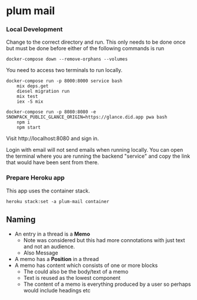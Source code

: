 # plum mail

### Local Development

Change to the correct directory and run.
This only needs to be done once but must be done before either of the following commands is run

```
docker-compose down --remove-orphans --volumes
```

You need to access two terminals to run locally.

```
docker-compose run -p 8000:8000 service bash
    mix deps.get
    diesel migration run
    mix test
    iex -S mix
```

```
docker-compose run -p 8080:8080 -e SNOWPACK_PUBLIC_GLANCE_ORIGIN=https://glance.did.app pwa bash
    npm i
    npm start
```

Visit http://localhost:8080 and sign in.

Login with email will not send emails when running locally.
You can open the terminal where you are running the backend "service" and copy the link that would have been sent from there.

### Prepare Heroku app

This app uses the container stack.

```
heroku stack:set -a plum-mail container
```

## Naming

- An entry in a thread is a **Memo**
  - Note was considered but this had more connotations with just text and not an audience.
  - Also Message
- A memo has a **Position** in a thread
- A memo has content which consists of one or more blocks
  - The could also be the body/text of a memo
  - Text is reused as the lowest component
  - The content of a memo is everything produced by a user so perhaps would include headings etc

